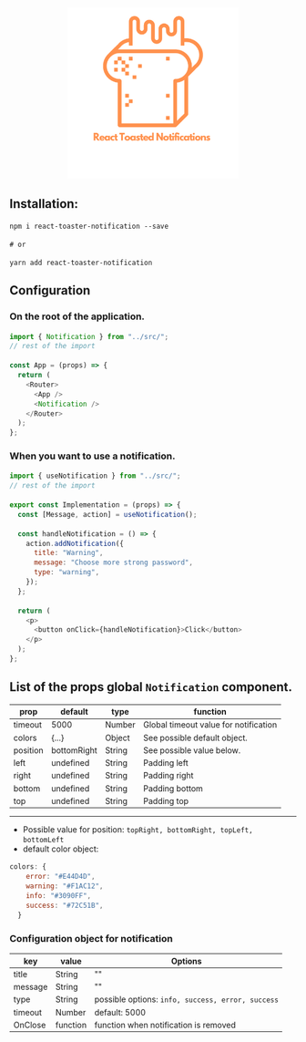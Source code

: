 <div width="100%" align="center">
  <img align="center width="300" height="300" src="./logo/logo2.png">
</div>

## Installation:

```shell
npm i react-toaster-notification --save

# or

yarn add react-toaster-notification
```

## Configuration

### On the root of the application.

```js
import { Notification } from "../src/";
// rest of the import

const App = (props) => {
  return (
    <Router>
      <App />
      <Notification />
    </Router>
  );
};
```

### When you want to use a notification.

```js
import { useNotification } from "../src/";
// rest of the import

export const Implementation = (props) => {
  const [Message, action] = useNotification();

  const handleNotification = () => {
    action.addNotification({
      title: "Warning",
      message: "Choose more strong password",
      type: "warning",
    });
  };

  return (
    <p>
      <button onClick={handleNotification}>Click</button>
    </p>
  );
};
```

## List of the props global `Notification` component.

| prop     | default     | type   | function                              |
| -------- | ----------- | ------ | ------------------------------------- |
| timeout  | 5000        | Number | Global timeout value for notification |
| colors   | {...}       | Object | See possible default object.          |
| position | bottomRight | String | See possible value below.             |
| left     | undefined   | String | Padding left                          |
| right    | undefined   | String | Padding right                         |
| bottom   | undefined   | String | Padding bottom                        |
| top      | undefined   | String | Padding top                           |

---

- Possible value for position: `topRight, bottomRight, topLeft, bottomLeft`
- default color object:

```js
colors: {
    error: "#E44D4D",
    warning: "#F1AC12",
    info: "#3090FF",
    success: "#72C51B",
  }
```

### Configuration object for notification

| key     | value    | Options                                           |
| ------- | -------- | ------------------------------------------------- |
| title   | String   | ""                                                |
| message | String   | ""                                                |
| type    | String   | possible options: `info, success, error, success` |
| timeout | Number   | default: 5000                                     |
| OnClose | function | function when notification is removed             |
